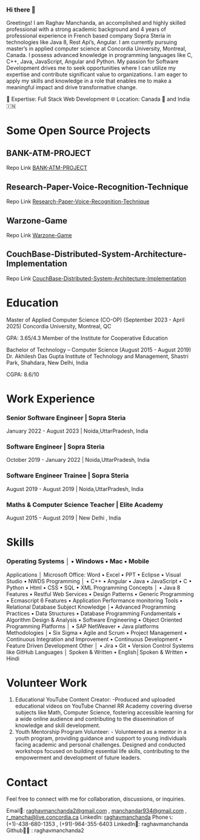 ### Hi there 👋

<!--
**raghavmanchanda2/raghavmanchanda2** is a ✨ _special_ ✨ repository because its `README.md` (this file) appears on your GitHub profile.

Here are some ideas to get you started:

- 🔭 I’m currently working on ...
- 🌱 I’m currently learning ...
- 👯 I’m looking to collaborate on ...
- 🤔 I’m looking for help with ...
- 💬 Ask me about ...
- 📫 How to reach me: ...
- 😄 Pronouns: ...
- ⚡ Fun fact: ...
-->

Greetings! I am Raghav Manchanda, an accomplished and highly skilled professional with a strong academic background and 4 years of professional experience in French based company Sopra Steria in technologies like Java 8, Rest Api’s, Angular. I am currently pursuing master’s in applied computer science at Concordia University, Montreal, Canada. I possess advanced knowledge in programming languages like C, C++, Java, JavaScript, Angular and Python. My passion for Software Development drives me to seek opportunities where I can utilize my expertise and contribute significant value to organizations. I am eager to apply my skills and knowledge in a role that enables me to make a meaningful impact and drive transformative change.

🚀 Expertise: Full Stack Web Development 🌐 Location: Canada 🍁 and India 🇮🇳

# Some Open Source Projects 

## BANK-ATM-PROJECT
 Repo Link [BANK-ATM-PROJECT](https://github.com/raghavmanchanda2/BANK-ATM-PROJECT) 

## Research-Paper-Voice-Recognition-Technique
 Repo Link [Research-Paper-Voice-Recognition-Technique](https://github.com/raghavmanchanda2/Research-Paper-Voice-Recognition-Technique)

 ## Warzone-Game
 Repo Link [Warzone-Game](https://github.com/raghavmanchanda2/Warzone-Game)

 ## CouchBase-Distributed-System-Architecture-Implementation
 Repo Link [CouchBase-Distributed-System-Architecture-Implementation](https://github.com/raghavmanchanda2/CouchBase-Distributed-System-Architecture-Implementation)

 # Education
 Master of Applied Computer Science (CO-OP) (September 2023 - April 2025)
Concordia University, Montreal, QC

GPA: 3.65/4.3
Member of the Institute for Cooperative Education

Bachelor of Technology – Computer Science (August 2015 - August 2019)
Dr. Akhilesh Das Gupta Institute of Technology and Management, Shastri Park, Shahdara, New Delhi, India

CGPA: 8.6/10

# Work Experience 

### Senior Software Engineer | Sopra Steria
January 2022 - August 2023 | Noida,UttarPradesh, India

### Software Engineer | Sopra Steria
October 2019 - January 2022 | Noida,UttarPradesh, India

### Software Engineer Trainee | Sopra Steria
August 2019 - August 2019 | Noida,UttarPradesh, India

### Maths & Computer Science Teacher | Elite Academy
August 2015 - August 2019 | New Delhi , India

# Skills
### Operating Systems │ • Windows • Mac • Mobile
Applications │ Microsoft Office: Word • Excel • PPT • Eclipse • Visual Studio • NWDS
Programming │ • C++ • Angular • Java • JavaScript • C • Python • Html • CSS • SQL • XML
Programming Concepts │ • Java 8 Features • Restful Web Services • Design Patterns • Generic Programming • Ecmascript 6 Features • Application Performance monitoring Tools • Relational Database
Subject Knowledge │• Advanced Programming Practices • Data Structures • Database Programming Fundamentals • Algorithm Design & Analysis • Software Engineering • Object Oriented Programming
Platforms │ • SAP NetWeaver • Java platforms
Methodologies │• Six Sigma • Agile and Scrum • Project Management • Continuous Integration and
Improvement • Continuous Development • Feature Driven Development
Other │ • Jira • Git • Version Control Systems like GitHub
Languages │ Spoken & Written • English│Spoken & Written • Hindi

# Volunteer Work
1. Educational YouTube Content Creator: -Produced and uploaded educational videos on YouTube Channel RR Academy covering diverse subjects like Math, Computer Science, fostering accessible learning for a wide online audience and contributing to the dissemination of knowledge and skill development.
2. Youth Mentorship Program Volunteer: - Volunteered as a mentor in a youth program, providing guidance and support to young individuals facing academic and personal challenges. Designed and conducted workshops focused on building essential life skills, contributing to the empowerment and development of future leaders.

# Contact

Feel free to connect with me for collaboration, discussions, or inquiries.

Email📧: raghavmanchanda2@gmail.com , manchandar934@gmail.com , r_mancha@live.concordia.ca
LinkedIn: [raghavmanchanda](https://in.linkedin.com/in/raghav-manchanda-922896137)
Phone 📞: (+1)-438-680-1353 , (+91)-964-355-6403
LinkedIn🔗: raghavmanchanda
Github🐱‍💻 : raghavmanchanda2

